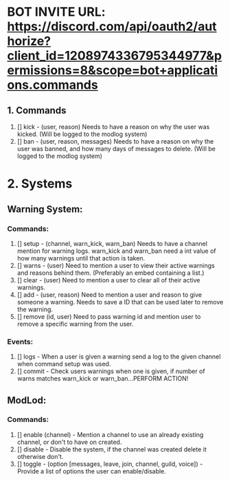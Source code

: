 # BOT INVITE URL: https://discord.com/api/oauth2/authorize?client_id=1208974336795344977&permissions=8&scope=bot+applications.commands

## 1. Commands
1. [] kick - (user, reason) Needs to have a reason on why the user was kicked. (Will be logged to the modlog system)
2. [] ban - (user, reason, messages) Needs to have a reason on why the user was banned, and how many days of messages to delete. (Will be logged to the modlog system)

# 2. Systems

## Warning System:

### Commands:
1. [] setup - (channel, warn_kick, warn_ban) Needs to have a channel mention for warning logs. warn_kick and warn_ban need a int value of how many warnings until that action is taken.
2. [] warns - (user) Need to mention a user to view their active warnings and reasons behind them. (Preferably an embed containing a list.)
3. [] clear - (user) Need to mention a user to clear all of their active warnings.
4. [] add - (user, reason) Need to mention a user and reason to give someone a warning. Needs to save a ID that can be used later to remove the warning.
5. [] remove (id, user) Need to pass warning id and mention user to remove a specific warning from the user.

### Events:
1. [] logs - When a user is given a warning send a log to the given channel when command setup was used.
2. [] commit - Check users warnings when one is given, if number of warns matches warn_kick or warn_ban...PERFORM ACTION!

## ModLod:

### Commands:
1. [] enable (channel) - Mention a channel to use an already existing channel, or don't to have on created.
2. [] disable - Disable the system, if the channel was created delete it otherwise don't.
3. [] toggle - (option [messages, leave, join, channel, guild, voice]) - Provide a list of options the user can enable/disable.